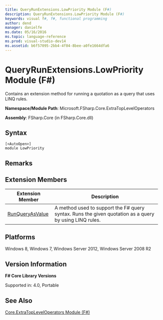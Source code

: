 ```yaml
---
title: QueryRunExtensions.LowPriority Module (F#)
description: QueryRunExtensions.LowPriority Module (F#)
keywords: visual f#, f#, functional programming
author: dend
manager: danielfe
ms.date: 05/16/2016
ms.topic: language-reference
ms.prod: visual-studio-dev14
ms.assetid: b6f57095-2bb4-4f04-8bee-a0fe1664dfa6 
---
```


# QueryRunExtensions.LowPriority Module (F#)

Contains an extension method for running a quotation as a query that uses LINQ rules.

**Namespace/Module Path**: Microsoft.FSharp.Core.ExtraTopLevelOperators

**Assembly**: FSharp.Core (in FSharp.Core.dll)


## Syntax

```
[<AutoOpen>]
module LowPriority
```

## Remarks

## Extension Members


|Extension Member|Description|
|----------------|-----------|
|[RunQueryAsValue](https://msdn.microsoft.com/library/152d4f48-b7da-4085-9ce3-44318aa8b9d6)|A method used to support the F# query syntax. Runs the given quotation as a query by using LINQ rules.|

## Platforms
Windows 8, Windows 7, Windows Server 2012, Windows Server 2008 R2


## Version Information
**F# Core Library Versions**

Supported in: 4.0, Portable




## See Also
[Core.ExtraTopLevelOperators Module &#40;F&#35;&#41;](Core.ExtraTopLevelOperators-Module-%5BFSharp%5D.md)

